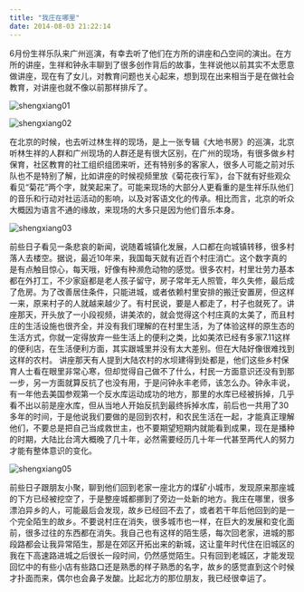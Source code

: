 ```yaml
---
title: "我庄在哪里"
date: 2014-08-03 21:22:14
---
```


6月份生祥乐队来广州巡演，有幸去听了他们在方所的讲座和凸空间的演出。在方所的讲座，生祥和钟永丰聊到了很多创作背后的故事，生祥说他以前其实不太愿意做讲座，现在有了女儿，对教育问题也关心起来，想到现在出来相当于是在做社会教育，对讲座也就不像以前那样排斥了。 

![shengxiang01](../../../images/2014/09/shengxiang01.jpg) 

![shengxiang02](../../../images/2014/09/shengxiang02.jpg) 

在北京的时候，也去听过林生祥的现场，是上一张专辑《大地书房》的巡演，北京听林生祥的人群和广州现场的人群还是有很大区别，在广州的现场，有很多做乡村保育，社区教育的社工组织组团来听，还有特别多的客家人，很多人可能之前对乐队也不是特别了解，比如讲座的时候视频里放《菊花夜行军》，台下就有好些观众看见“菊花”两个字，就笑起来了。可能来现场的大部分人更看重的是生祥乐队他们的音乐和行动对社运活动的影响，以及对客语文化的传承。相比而言，北京的听众大概因为语言不通的缘故，来现场的大多只是因为他们音乐本身。 

![shengxiang03](../../../images/2014/09/shengxiang03.jpg) 

前些日子看见一条悲哀的新闻，说随着城镇化发展，人口都在向城镇转移，很多村落人去楼空。据说，最近10年来，我国每天就有近百个村庄消亡。这个数字真的是有点触目惊心，每天哦，好像有种濒危动物的感觉。很多农村，村里壮劳力基本都在外打工，不少家庭都是老人孩子留守，房子常年无人照管，年久失修，最后成了危房。为了改善居住条件，只能进城，或者依赖村里安排的搬迁安置房，但这样一来，原来村子的人就越来越少了。有村民说，要是人都走了，村子也就死了。讲座那天，开头放了一小段视频，讲美浓的，就会觉得这个村庄真的太美了，而且村庄的生活设施也很齐全，并没有我们理解的在村里生活，为了体验这样的原生态的生活方式，你就一定得放弃一些生活上的便利之类，比如美浓已经有多家7.11这样的便利店，在生活便利方面，其实跟城里并没有太大差别。但在大陆好像很难找到这样的农村。 讲座那天有人提到大陆农村的水坝建得到处都是，他们这些乡村保育人士看在眼里非常心寒，但却觉得自己做不了什么，村民一方面意识还没有到那一步，另一方面就算反抗了也没有用，于是问钟永丰老师，该怎么办。钟永丰说，有一年他去美国参观第一个反水库运动成功的地方，那里的水库已经被拆掉，几乎看不出以前是座水库，但从当地人开始反抗到最终拆掉水库，前后也一共用了30多年的时间，于是他说我们要做的是回到农村，和农民生活在一起，才能真正理解他们，不要总是把自己当成救世主，也不要期望短期内就能看到成果，现在是播种的时期，大陆比台湾大概晚了几十年，必然需要经历几十年一代甚至两代人的努力才能有整体意识的变化。 

![shengxiang05](../../../images/2014/09/shengxiang05.jpg) 

前些日子跟朋友小聚，聊到他们回到老家一座北方的煤矿小城市，发现原来那座城的下方已经被挖空了，于是整座城都挪到了旁边一处新的地方。我庄在哪里，很多漂泊异乡的人，可能最后会发现，故乡已经回不去了，或者若干年后他回到的是一个完全陌生的故乡。不要说村庄在消失，很多城市也一样，在巨大的发展和变化面前，很多过往的东西都在消失。我自己也有这样的陌生感，每次回老家，进城的那段路都会让我异常陌生，那是在郊区开拓出来的新城，这让童年时代住在旧城区的我在下高速路进城之后很长一段时间，仍然感觉陌生。只有回到老城区，才能发现回忆中的有些小店有些路口还是熟悉的样子熟悉的名字，故乡的感觉直到这个时候才扑面而来，偶尔也会鼻子发酸。比起北方的那位朋友，我已经很幸运了。